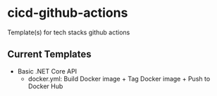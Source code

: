 # cicd-github-actions
Template(s) for tech stacks github actions

## Current Templates
- Basic .NET Core API
  - docker.yml: Build Docker image + Tag Docker image + Push to Docker Hub
